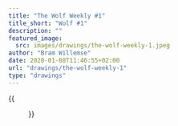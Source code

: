 ```yaml
---
title: "The Wolf Weekly #1"
title_short: "Wolf #1"
description: ""
featured_image:
  src: images/drawings/the-wolf-weekly-1.jpeg
author: "Bram Willemse"
date: 2020-01-08T11:46:55+02:00
url: "drawings/the-wolf-weekly-1"
type: "drawings"
---
```


{{<figure src="images/drawings/the-wolf-weekly-1.jpeg">}}